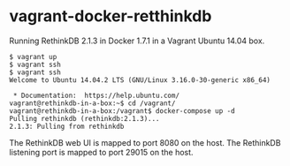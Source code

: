 # vagrant-docker-retthinkdb
Running RethinkDB 2.1.3 in Docker 1.7.1 in a Vagrant Ubuntu 14.04 box.
```
$ vagrant up
$ vagrant ssh
$ vagrant ssh
Welcome to Ubuntu 14.04.2 LTS (GNU/Linux 3.16.0-30-generic x86_64)

 * Documentation:  https://help.ubuntu.com/
vagrant@rethinkdb-in-a-box:~$ cd /vagrant/
vagrant@rethinkdb-in-a-box:/vagrant$ docker-compose up -d
Pulling rethinkdb (rethinkdb:2.1.3)...
2.1.3: Pulling from rethinkdb

```
The RethinkDB web UI is mapped to port 8080 on the host.
The RethinkDB listening port is mapped to port 29015 on the host.
